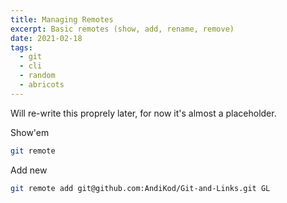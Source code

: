 ```yaml
---
title: Managing Remotes
excerpt: Basic remotes (show, add, rename, remove)
date: 2021-02-18
tags:
  - git
  - cli
  - random
  - abricots
---
```


<p>Will re-write this proprely later, for now it's almost a placeholder.</p>

Show'em

```bash
git remote
```

Add new

```bash
git remote add git@github.com:AndiKod/Git-and-Links.git GL
```
